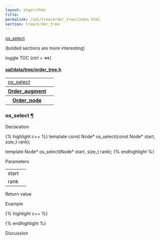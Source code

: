 ```yaml
---
layout: algorithms
title: 
permalink: /sal/tree/order_tree/index.html
section: tree/order_tree
---
```


<div class="toc">
	<a class="toc-link toch3" href="#os_select">os_select</a>
<p class="toc-caption">(bolded sections are more interesting)</p>
<p class="toc-toggle">toggle TOC (ctrl + &#8660;)</p>
</div><div class="block">
<h4><a href="https://github.com/LemonPi/data/blob/master/tree/order_tree.h">sal/data/tree/order_tree.h</a>
</h4><table class="pretty">
<tr><td><a class="doc-list-name" href="#os_select">os_select</a></td><td></td></tr>

<tr><th><a class="doc-list-name" href="Order_augment">Order_augment</a></th><th></th></tr>
<tr><th><a class="doc-list-name" href="Order_node">Order_node</a></th><th></th></tr>

</table></div>



<h3 class="anchor doc-header">os_select <a class="anchor-link" href="#os_select" name="os_select" title="permalink to section">&para;</a></h3>
<div class="block">

<p class="doc-section">Declaration</p>
{% highlight c++ %}
template <typename Node>
const Node* os_select(const Node* start, size_t rank);

template <typename Node>
Node* os_select(Node* start, size_t rank);
{% endhighlight %}


<p class="doc-section">Parameters</p>
<table class="pretty">
<tr><td>start</td><td></td></tr>
<tr><td>rank</td><td></td></tr>
</table>
<p class="doc-section">Return value</p>

<p class="doc-section">Example</p>
{% highlight c++ %}

{% endhighlight %}

<p class="doc-section">Discussion</p>
<div>
<p>
	
</p>
</div></div>





